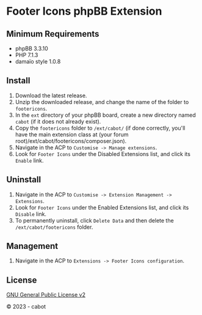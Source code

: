 # Footer Icons phpBB Extension

## Minimum Requirements
* phpBB 3.3.10
* PHP 7.1.3
* damaïo style 1.0.8

## Install
1. Download the latest release.
2. Unzip the downloaded release, and change the name of the folder to `footericons`.
3. In the `ext` directory of your phpBB board, create a new directory named `cabot` (if it does not already exist).
4. Copy the `footericons` folder to `/ext/cabot/` (if done correctly, you'll have the main extension class at (your forum root)/ext/cabot/footericons/composer.json).
5. Navigate in the ACP to `Customise -> Manage extensions`.
6. Look for `Footer Icons` under the Disabled Extensions list, and click its `Enable` link.

## Uninstall
1. Navigate in the ACP to `Customise -> Extension Management -> Extensions`.
2. Look for `Footer Icons` under the Enabled Extensions list, and click its `Disable` link.
3. To permanently uninstall, click `Delete Data` and then delete the `/ext/cabot/footericons` folder.

## Management
1. Navigate in the ACP to `Extensions -> Footer Icons configuration`.

## License
[GNU General Public License v2](http://opensource.org/licenses/GPL-2.0)

© 2023 - cabot
